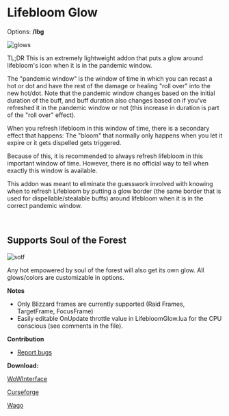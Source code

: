 # **Lifebloom Glow**

Options: **/lbg**

![glows](https://i.imgur.com/zsX0tUM.png "glows")

TL;DR This is an extremely lightweight addon that puts a glow around lifebloom's icon when it is in the pandemic window.

The "pandemic window" is the window of time in which you can recast a hot or dot and have the rest of the damage or healing "roll over" into the new hot/dot.  Note that the pandemic window changes based on the initial duration of the buff, and buff duration also changes based on if you've refreshed it in the pandemic window or not (this increase in duration is part of the "roll over" effect).

When you refresh lifebloom in this window of time, there is a secondary effect that happens: The "bloom" that normally only happens when you let it expire or it gets dispelled gets triggered.

Because of this, it is recommended to always refresh lifebloom in this important window of time. However, there is no official way to tell when exactly this window is available.

This addon was meant to eliminate the guesswork involved with knowing when to refresh Lifebloom by putting a glow border (the same border that is used for dispellable/stealable buffs) around lifebloom when it is in the correct pandemic window.

&nbsp;
## **Supports Soul of the Forest**

![sotf](https://i.imgur.com/KWy3BBI.png "sotf")

Any hot empowered by soul of the forest will also get its own glow. All glows/colors are customizable in options.


**Notes**

- Only Blizzard frames are currently supported (Raid Frames, TargetFrame, FocusFrame)
- Easily editable OnUpdate throttle value in LifebloomGlow.lua for the CPU conscious (see comments in the file).

**Contribution**

- [Report bugs](https://www.curseforge.com/wow/addons/lifebloom-glow/issues "Report bugs")


**Download:**

[WoWInterface](https://www.wowinterface.com/downloads/info24684-LifebloomGlow.html)

[Curseforge](https://www.curseforge.com/wow/addons/lifebloom-glow)

[Wago](https://addons.wago.io/addons/lifebloom-glow)
